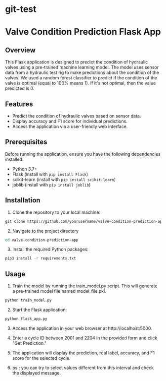 # git-test
# Valve Condition Prediction Flask App

## Overview

This Flask application is designed to predict the condition of hydraulic valves using a pre-trained machine learning model. The model uses sensor data from a hydraulic test rig to make predictions about the condition of the valves. We used a random forest classifier to predict if the condition of the valve is optimal (equal to 100% means 1). If it's not optimal, then the value predicted is 0.  

## Features

- Predict the condition of hydraulic valves based on sensor data.
- Display accuracy and F1 score for individual predictions.
- Access the application via a user-friendly web interface.

## Prerequisites

Before running the application, ensure you have the following dependencies installed:

- Python 3.7+
- Flask (install with `pip install Flask`)
- scikit-learn (install with `pip install scikit-learn`)
- joblib (install with `pip install joblib`)

## Installation

1. Clone the repository to your local machine:

```bash
git clone https://github.com/yourusername/valve-condition-prediction-app.git
```
2. Navigate to the project directory
```bash
cd valve-condition-prediction-app
```

3. Install the required Python packages:
```bash
pip3 install -r requirements.txt
```

## Usage 

1. Train the model by running the train_model.py script. This will generate a pre-trained model file named model_file.pkl.

```bash
python train_model.py
```
2. Start the Flask application:
```bash
python flask_app.py
```

3. Access the application in your web browser at http://localhost:5000.

4. Enter a cycle ID between 2001 and 2204 in the provided form and click "Get Prediction."

5. The application will display the prediction, real label, accuracy, and F1 score for the selected cycle.

6. ps : you can try to select values different from this interval and check the displayed message. 
